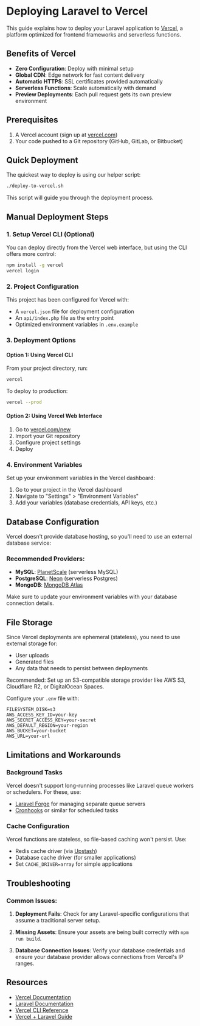 # Deploying Laravel to Vercel

This guide explains how to deploy your Laravel application to [Vercel](https://vercel.com/), a platform optimized for frontend frameworks and serverless functions.

## Benefits of Vercel

-   **Zero Configuration**: Deploy with minimal setup
-   **Global CDN**: Edge network for fast content delivery
-   **Automatic HTTPS**: SSL certificates provided automatically
-   **Serverless Functions**: Scale automatically with demand
-   **Preview Deployments**: Each pull request gets its own preview environment

## Prerequisites

1. A Vercel account (sign up at [vercel.com](https://vercel.com/signup))
2. Your code pushed to a Git repository (GitHub, GitLab, or Bitbucket)

## Quick Deployment

The quickest way to deploy is using our helper script:

```bash
./deploy-to-vercel.sh
```

This script will guide you through the deployment process.

## Manual Deployment Steps

### 1. Setup Vercel CLI (Optional)

You can deploy directly from the Vercel web interface, but using the CLI offers more control:

```bash
npm install -g vercel
vercel login
```

### 2. Project Configuration

This project has been configured for Vercel with:

-   A `vercel.json` file for deployment configuration
-   An `api/index.php` file as the entry point
-   Optimized environment variables in `.env.example`

### 3. Deployment Options

#### Option 1: Using Vercel CLI

From your project directory, run:

```bash
vercel
```

To deploy to production:

```bash
vercel --prod
```

#### Option 2: Using Vercel Web Interface

1. Go to [vercel.com/new](https://vercel.com/new)
2. Import your Git repository
3. Configure project settings
4. Deploy

### 4. Environment Variables

Set up your environment variables in the Vercel dashboard:

1. Go to your project in the Vercel dashboard
2. Navigate to "Settings" > "Environment Variables"
3. Add your variables (database credentials, API keys, etc.)

## Database Configuration

Vercel doesn't provide database hosting, so you'll need to use an external database service:

### Recommended Providers:

-   **MySQL**: [PlanetScale](https://planetscale.com/) (serverless MySQL)
-   **PostgreSQL**: [Neon](https://neon.tech/) (serverless Postgres)
-   **MongoDB**: [MongoDB Atlas](https://www.mongodb.com/atlas/database)

Make sure to update your environment variables with your database connection details.

## File Storage

Since Vercel deployments are ephemeral (stateless), you need to use external storage for:

-   User uploads
-   Generated files
-   Any data that needs to persist between deployments

Recommended: Set up an S3-compatible storage provider like AWS S3, Cloudflare R2, or DigitalOcean Spaces.

Configure your `.env` file with:

```
FILESYSTEM_DISK=s3
AWS_ACCESS_KEY_ID=your-key
AWS_SECRET_ACCESS_KEY=your-secret
AWS_DEFAULT_REGION=your-region
AWS_BUCKET=your-bucket
AWS_URL=your-url
```

## Limitations and Workarounds

### Background Tasks

Vercel doesn't support long-running processes like Laravel queue workers or schedulers. For these, use:

-   [Laravel Forge](https://forge.laravel.com/) for managing separate queue servers
-   [Cronhooks](https://cronhooks.io/) or similar for scheduled tasks

### Cache Configuration

Vercel functions are stateless, so file-based caching won't persist. Use:

-   Redis cache driver (via [Upstash](https://upstash.com/))
-   Database cache driver (for smaller applications)
-   Set `CACHE_DRIVER=array` for simple applications

## Troubleshooting

### Common Issues:

1. **Deployment Fails**: Check for any Laravel-specific configurations that assume a traditional server setup.

2. **Missing Assets**: Ensure your assets are being built correctly with `npm run build`.

3. **Database Connection Issues**: Verify your database credentials and ensure your database provider allows connections from Vercel's IP ranges.

## Resources

-   [Vercel Documentation](https://vercel.com/docs)
-   [Laravel Documentation](https://laravel.com/docs)
-   [Vercel CLI Reference](https://vercel.com/docs/cli)
-   [Vercel + Laravel Guide](https://vercel.com/guides/deploying-laravel-with-vercel)
